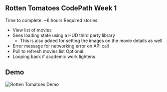 Rotten Tomatoes CodePath Week 1
--------------------------------

Time to complete: ~6 hours
Required stories:
- View list of movies
- Sees loading state using a HUD third party library
  - This is also added for setting the images on the movie details as
    well
- Error message for networking error on API call
- Pull to refresh movies list
Optional:
- Looping back if academic work lightens

Demo
----
![Rotten Tomatoes
Demo](https://github.com/JohnYangSam/cp-wk1-RottenTomatoes/blob/master/RottenTomatoesDemo.gif)

